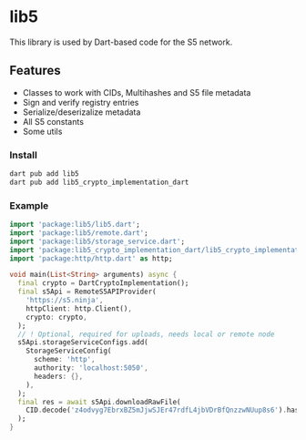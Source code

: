 # lib5

This library is used by Dart-based code for the S5 network.

## Features

- Classes to work with CIDs, Multihashes and S5 file metadata
- Sign and verify registry entries
- Serialize/deserizalize metadata
- All S5 constants
- Some utils

### Install

```sh
dart pub add lib5
dart pub add lib5_crypto_implementation_dart
```

### Example

```dart
import 'package:lib5/lib5.dart';
import 'package:lib5/remote.dart';
import 'package:lib5/storage_service.dart';
import 'package:lib5_crypto_implementation_dart/lib5_crypto_implementation_dart.dart';
import 'package:http/http.dart' as http;

void main(List<String> arguments) async {
  final crypto = DartCryptoImplementation();  
  final s5Api = RemoteS5APIProvider(
    'https://s5.ninja',
    httpClient: http.Client(),
    crypto: crypto,
  );
  // ! Optional, required for uploads, needs local or remote node
  s5Api.storageServiceConfigs.add(
    StorageServiceConfig(
      scheme: 'http',
      authority: 'localhost:5050',
      headers: {},
    ),
  );
  final res = await s5Api.downloadRawFile(
    CID.decode('z4odvyg7EbrxBZ5mJjwSJEr47rdfL4jbVDrBfQnzzwNUup8s6').hash,
  );
}
```